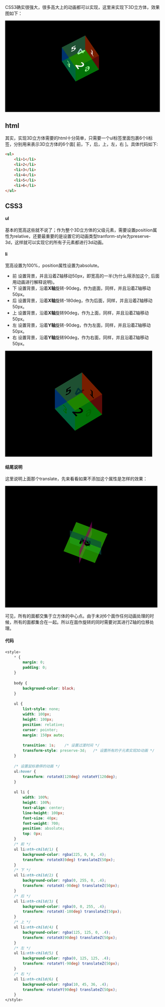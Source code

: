 CSS3确实很强大，很多高大上的动画都可以实现，这里来实现下3D立方体，效果图如下：

![3D立方体.gif](../assets/3d-css-01.gif)

## html
其实，实现3D立方体需要的html十分简单，只需要一个ul标签里面包裹6个li标签，分别用来表示3D立方体的6个面[ 前，下，后，上，左，右 ]。具体代码如下:

````html
<ul>
    <li>1</li>
    <li>2</li>
    <li>3</li>
    <li>4</li>
    <li>5</li>
    <li>6</li>
</ul>
````
## CSS3
#### ul
基本的宽高这些就不说了；作为整个3D立方体的父级元素，需要设置positiion属性为relative，还要最重要的是设置它的动画类型tranform-style为preserve-3d，这样就可以实现它的所有子元素都进行3d动画。
#### li
宽高设置为100%，position属性设置为absolute。
- 前
设置背景，并且沿着Z轴移动50px，即宽高的一半(为什么得添加这个, 后面用动画进行解释说明)。
- 下
设置背景，沿着**X轴**旋转-90deg，作为底面，同样，并且沿着Z轴移动50px。
- 后
设置背景，沿着**X轴**旋转-180deg，作为后面，同样，并且沿着Z轴移动50px。
- 上
设置背景，沿着**X轴**旋转90deg，作为上面，同样，并且沿着Z轴移动50px。
- 左
设置背景，沿着**Y轴**旋转-90deg，作为左面，同样，并且沿着Z轴移动50px。
- 右
设置背景，沿着**Y轴**旋转90deg，作为右面，同样，并且沿着Z轴移动50px。

![效果.gif](../assets/3d-css.gif)

#### 结尾说明
这里说明上面那个translate，先来看看如果不添加这个属性是怎样的效果：

![动画.gif](../assets/3d-css-02.gif)

可见，所有的面都交集于立方体的中心点。由于未对6个面作任何动画处理的时候，所有的面都集合在一起。所以在面作旋转的同时需要对其进行Z轴的位移处理。
#### 代码

````css
<style>
    * {
        margin: 0;
        padding: 0;
    }

    body {
        background-color: black;
    }

    ul {
        list-style: none;
        width: 100px;
        height: 100px;
        position: relative;
        cursor: pointer;
        margin: 150px auto;

        transition: 1s;    /* 设置过渡时间 */
        transform-style: preserve-3d;   /* 设置所有的子元素实现3D动画 */
    }

    /* 设置鼠标悬停的动画 */
    ul:hover {
        transform: rotateX(120deg) rotateY(120deg);
    }

    ul li {
        width: 100%;
        height: 100%;
        text-align: center;
        line-height: 100px;
        font-size: 40px;
        font-weight: 700;
        position: absolute;
        top: 0px;
    }
    /* 前 */
    ul li:nth-child(1) {
        background-color: rgba(225, 0, 0, .4);
        transform: rotateX(0deg) translateZ(50px);
    }
    /* 下 */
    ul li:nth-child(2) {
        background-color: rgba(0, 255, 0, .4);
        transform: rotateX(-90deg) translateZ(50px);
    }
    /* 后 */
    ul li:nth-child(3) {
        background-color: rgba(0, 0, 255, .4);
        transform: rotateX(-180deg) translateZ(50px);
    }
    /* 上 */
    ul li:nth-child(4) {
        background-color: rgba(125, 125, 0, .4);
        transform: rotateX(90deg) translateZ(50px);
    }
    /* 左 */
    ul li:nth-child(5) {
        background-color: rgba(0, 125, 125, .4);
        transform: rotateY(-90deg) translateZ(50px);
    }
    /* 右 */
    ul li:nth-child(6) {
        background-color: rgba(10, 45, 36, .4);
        transform: rotateY(90deg) translateZ(50px);
    }
</style>
````